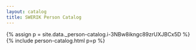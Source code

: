 ```yaml
---
layout: catalog
title: SWERIK Person Catalog
---
```

{% assign p = site.data._person-catalog.i-3NBw8ikngc89zrUXJBCx5D %}
{% include person-catalog.html p=p %}


